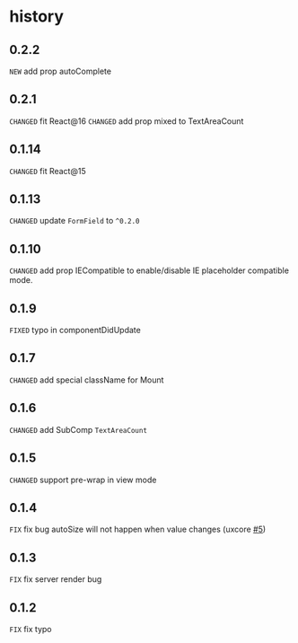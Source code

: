 # history

## 0.2.2
`NEW` add prop autoComplete

## 0.2.1

`CHANGED` fit React@16
`CHANGED` add prop mixed to TextAreaCount


## 0.1.14

`CHANGED` fit React@15

## 0.1.13

`CHANGED` update `FormField` to `^0.2.0`

## 0.1.10

`CHANGED` add prop IECompatible to enable/disable IE placeholder compatible mode.

## 0.1.9

`FIXED` typo in componentDidUpdate

## 0.1.7

`CHANGED` add special className for Mount

## 0.1.6

`CHANGED` add SubComp `TextAreaCount`

## 0.1.5

`CHANGED` support pre-wrap in view mode 

## 0.1.4

`FIX` fix bug autoSize will not happen when value changes (uxcore [#5](https://github.com/uxcore/uxcore/issues/5))

## 0.1.3

`FIX` fix server render bug

## 0.1.2

`FIX` fix typo 
